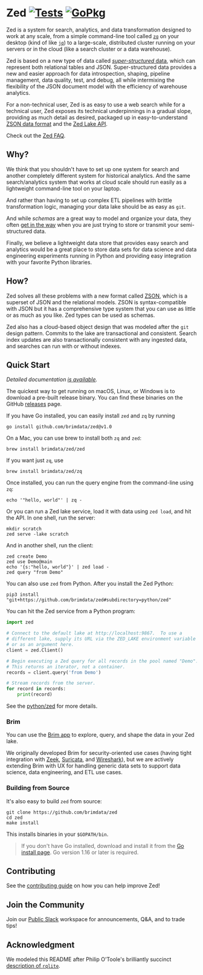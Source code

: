 # Zed [![Tests][tests-img]][tests] [![GoPkg][gopkg-img]][gopkg]

Zed is a system for search, analytics, and data transformation
designed to work at any scale, from a simple command-line tool called [`zq`](docs/zq/README.md)
on your desktop (kind of like [`jq`](https://stedolan.github.io/jq/))
to a large-scale, distributed cluster running on your servers or in the cloud
(like a search cluster or a data warehouse).

Zed is based on a new type of data called
[_super-structured_ data](docs/formats/README.md#2-zed-a-super-structured-pattern),
which can represent both relational tables and JSON.  Super-structured data provides a new
and easier approach for data introspection, shaping, pipeline management,
data quality, test, and debug, all while intermixing the flexibility of
the JSON document model with the efficiency of warehouse analytics.

For a non-technical user, Zed is as easy to use a web search
while for a technical user, Zed exposes its technical underpinnings
in a gradual slope, providing as much detail as desired,
packaged up in easy-to-understand
[ZSON data format](docs/formats/zson.md) and the
[Zed Lake API](docs/zed/api.md).

Check out the [Zed FAQ](FAQ.md).

## Why?

We think that you shouldn't have to set up one system
for search and another completely different system for historical analytics.
And the same search/analytics system that works at cloud scale should run easily as
a lightweight command-line tool on your laptop.

And rather than having to set up complex ETL pipelines with brittle
transformation logic, managing your data lake should be as easy as `git`.

And while _schemas_ are a great way to model and organize your data, they often
[get in the way](https://github.com/brimdata/sharkfest-21#schemas-a-double-edged-sword)
when you are just trying to store or transmit your semi-structured data.

Finally, we believe a lightweight data store that provides easy search and analytics
would be a great place to store data sets for data science and
data engineering experiments running in Python and providing easy
integration with your favorite Python libraries.

## How?

Zed solves all these problems with a new format called
[ZSON](docs/formats/zson.md),
which is a superset of JSON and the relational models.
ZSON is syntax-compatible with JSON
but it has a comprehensive type system that you can use as little or as much as you like.
Zed types can be used as schemas.

Zed also has a cloud-based object design that was modeled after
the `git` design pattern.  Commits to the lake are transactional
and consistent.  Search index updates are also transactionally
consistent with any ingested data, and searches can run with or
without indexes.

## Quick Start

_Detailed documentation [is available](docs/README.md)._

The quickest way to get running on macOS, Linux, or Windows
is to download a pre-built release binary.
You can find these binaries on the GitHub
[releases](https://github.com/brimdata/zed/releases) page.

If you have Go installed, you can easily install `zed` and `zq` by running
```
go install github.com/brimdata/zed@v1.0
```
On a Mac, you can use brew to install both `zq` and `zed`:
```
brew install brimdata/zed/zed
```
If you want just `zq`, use
```
brew install brimdata/zed/zq
```
Once installed, you can run the query engine from the command-line using `zq`:
```
echo '"hello, world"' | zq -
```
Or you can run a Zed lake service, load it with data using `zed load`, and hit the API.
In one shell, run the server:
```
mkdir scratch
zed serve -lake scratch
```
And in another shell, run the client:
```
zed create Demo
zed use Demo@main
echo '{s:"hello, world"}' | zed load -
zed query "from Demo"
```
You can also use `zed` from Python.  After you install the Zed Python:
```
pip3 install "git+https://github.com/brimdata/zed#subdirectory=python/zed"
```
You can hit the Zed service from a Python program:
```python
import zed

# Connect to the default lake at http://localhost:9867.  To use a
# different lake, supply its URL via the ZED_LAKE environment variable
# or as an argument here.
client = zed.Client()

# Begin executing a Zed query for all records in the pool named "Demo".
# This returns an iterator, not a container.
records = client.query('from Demo')

# Stream records from the server.
for record in records:
    print(record)
```
See the [python/zed](python/zed) for more details.

### Brim

You can use the [Brim app](https://github.com/brimdata/brim)
to explore, query, and shape the data in your Zed lake.

We originally developed Brim for security-oriented use cases
(having tight integration with [Zeek](https://zeek.org/),
[Suricata](https://suricata.io/), and
[Wireshark](https://www.wireshark.org/)),
but we are actively extending Brim with UX for handling generic
data sets to support data science, data engineering, and ETL use cases.

### Building from Source

It's also easy to build `zed` from source:
```
git clone https://github.com/brimdata/zed
cd zed
make install
```
This installs binaries in your `$GOPATH/bin`.

> If you don't have Go installed, download and install it from the
> [Go install page](https://golang.org/doc/install). Go version 1.16 or later is
> required.

## Contributing

See the [contributing guide](CONTRIBUTING.md) on how you can help improve Zed!

## Join the Community

Join our [Public Slack](https://www.brimdata.io/join-slack/) workspace for announcements, Q&A, and to trade tips!

## Acknowledgment

We modeled this README after
Philip O'Toole's brilliantly succinct
[description of `rqlite`](https://github.com/rqlite/rqlite).

[tests-img]: https://github.com/brimdata/zed/workflows/Tests/badge.svg
[tests]: https://github.com/brimdata/zed/actions?query=workflow%3ATests
[gopkg-img]: https://pkg.go.dev/badge/github.com/brimdata/zed
[gopkg]: https://pkg.go.dev/github.com/brimdata/zed
